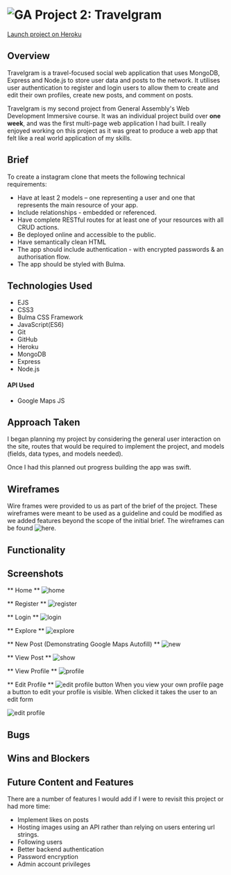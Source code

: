 # ![GA](https://camo.githubusercontent.com/6ce15b81c1f06d716d753a61f5db22375fa684da/68747470733a2f2f67612d646173682e73332e616d617a6f6e6177732e636f6d2f70726f64756374696f6e2f6173736574732f6c6f676f2d39663838616536633963333837313639306533333238306663663535376633332e706e67) **Project 2: Travelgram**

[Launch project on Heroku](https://shrouded-dusk-48911.herokuapp.com/)

## Overview
Travelgram is a travel-focused social web application that uses MongoDB, Express and Node.js to store user data and posts to the network. It utilises user authentication to register and login users to allow them to create and edit their own profiles, create new posts, and comment on posts.

Travelgram is my second project from General Assembly's Web Development Immersive course. It was an individual project build over **one week**, and was the first multi-page web application I had built. I really enjoyed working on this project as it was great to produce a web app that felt like a real world application of my skills.

## Brief
To create a instagram clone that meets the following technical requirements:

- Have at least 2 models – one representing a user and one that represents the main resource of your app.
- Include relationships - embedded or referenced.
- Have complete RESTful routes for at least one of your resources with all CRUD actions.
- Be deployed online and accessible to the public.
- Have semantically clean HTML
- The app should include authentication - with encrypted passwords & an authorisation flow.
- The app should be styled with Bulma.

## Technologies Used
- EJS
- CSS3
- Bulma CSS Framework
- JavaScript(ES6)
- Git
- GitHub
- Heroku
- MongoDB
- Express
- Node.js

#### API Used
- Google Maps JS

## Approach Taken
I began planning my project by considering the general user interaction on the site, routes that would be required to implement the project, and models (fields, data types, and models needed).

Once I had this planned out progress building the app was swift.

## Wireframes
Wire frames were provided to us as part of the brief of the project. These wireframes were meant to be used as a guideline and could be modified as we added features beyond the scope of the initial brief. The wireframes can be found ![here](https://imgur.com/a/R4TRpqK).

## Functionality

## Screenshots
** Home **
![home](/screenshots/home.png)

** Register **
![register](/screenshots/register.png)

** Login **
![login](/screenshots/login.png)

** Explore **
![explore](/screenshots/explore.png)

** New Post (Demonstrating Google Maps Autofill) **
![new](/screenshots/new-post.png)

** View Post **
![show](/screenshots/show.png)

** View Profile **
![profile](/screenshots/profile.png)

** Edit Profile **
![edit profile button](/screenshots/edit-profile-button.png)
When you view your own profile page a button to edit your profile is visible. When clicked it takes the user to an edit form

![edit profile](/screenshots/edit-profile.png)



## Bugs

## Wins and Blockers

## Future Content and Features
There are a number of features I would add if I were to revisit this project or had more time:
- Implement likes on posts
- Hosting images using an API rather than relying on users entering url strings.
- Following users
- Better backend authentication
- Password encryption
- Admin account privileges
